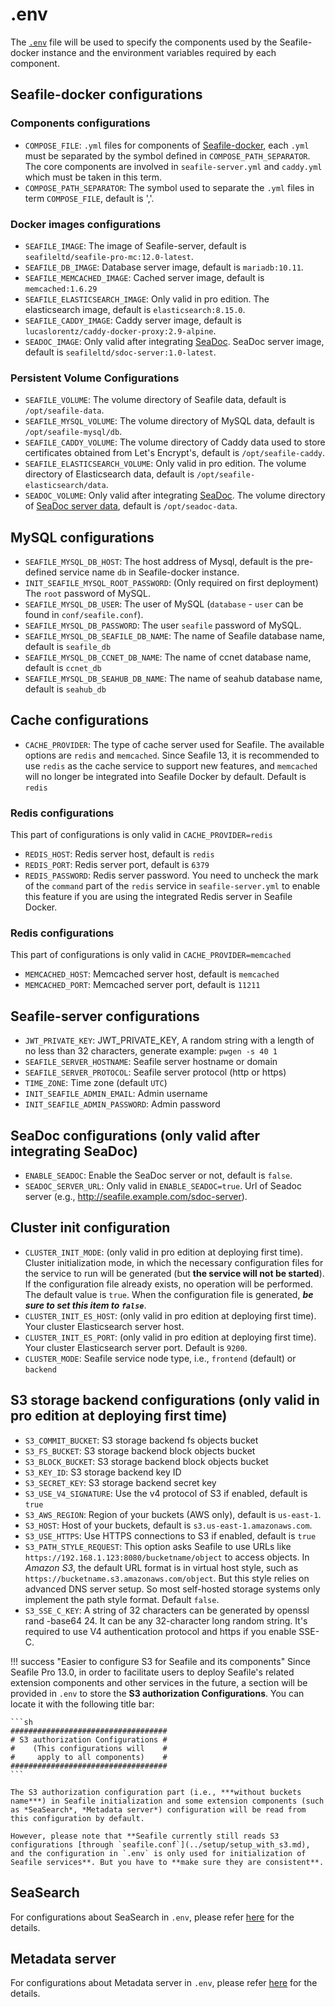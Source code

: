 # .env

The [`.env`](../repo/docker/pro/env) file will be used to specify the components used by the Seafile-docker instance and the environment variables required by each component.

## Seafile-docker configurations

### Components configurations

- `COMPOSE_FILE`: `.yml` files for components of [Seafile-docker](../setup/overview.md), each `.yml` must be separated by the symbol defined in `COMPOSE_PATH_SEPARATOR`. The core components are involved in `seafile-server.yml` and `caddy.yml` which must be taken in this term.
- `COMPOSE_PATH_SEPARATOR`: The symbol used to separate the `.yml` files in term `COMPOSE_FILE`, default is ','.

### Docker images configurations

- `SEAFILE_IMAGE`: The image of Seafile-server, default is `seafileltd/seafile-pro-mc:12.0-latest`.
- `SEAFILE_DB_IMAGE`: Database server image, default is `mariadb:10.11`.
- `SEAFILE_MEMCACHED_IMAGE`: Cached server image, default is `memcached:1.6.29`
- `SEAFILE_ELASTICSEARCH_IMAGE`: Only valid in pro edition. The elasticsearch image, default is `elasticsearch:8.15.0`.
- `SEAFILE_CADDY_IMAGE`: Caddy server image, default is `lucaslorentz/caddy-docker-proxy:2.9-alpine`.
- `SEADOC_IMAGE`: Only valid after integrating [SeaDoc](../extension/setup_seadoc.md). SeaDoc server image, default is `seafileltd/sdoc-server:1.0-latest`.

### Persistent Volume Configurations

- `SEAFILE_VOLUME`: The volume directory of Seafile data, default is `/opt/seafile-data`.
- `SEAFILE_MYSQL_VOLUME`: The volume directory of MySQL data, default is `/opt/seafile-mysql/db`.
- `SEAFILE_CADDY_VOLUME`: The volume directory of Caddy data used to store certificates obtained from Let's Encrypt's, default is `/opt/seafile-caddy`.
- `SEAFILE_ELASTICSEARCH_VOLUME`: Only valid in pro edition. The volume directory of Elasticsearch data, default is `/opt/seafile-elasticsearch/data`.
- `SEADOC_VOLUME`: Only valid after integrating [SeaDoc](../extension/setup_seadoc.md). The volume directory of [SeaDoc server data](../extension/setup_seadoc.md#seadoc-directory-structure), default is `/opt/seadoc-data`.

## MySQL configurations

- `SEAFILE_MYSQL_DB_HOST`: The host address of Mysql, default is the pre-defined service name `db` in Seafile-docker instance.
- `INIT_SEAFILE_MYSQL_ROOT_PASSWORD`: (Only required on first deployment) The `root` password of MySQL. 
- `SEAFILE_MYSQL_DB_USER`: The user of MySQL (`database` - `user` can be found in `conf/seafile.conf`).
- `SEAFILE_MYSQL_DB_PASSWORD`: The user `seafile` password of MySQL.
- `SEAFILE_MYSQL_DB_SEAFILE_DB_NAME`: The name of Seafile database name, default is `seafile_db`
- `SEAFILE_MYSQL_DB_CCNET_DB_NAME`: The name of ccnet database name, default is `ccnet_db`
- `SEAFILE_MYSQL_DB_SEAHUB_DB_NAME`: The name of seahub database name, default is `seahub_db`

## Cache configurations
- `CACHE_PROVIDER`: The type of cache server used for Seafile. The available options are `redis` and `memcached`. Since Seafile 13, it is recommended to use `redis` as the cache service to support new features, and `memcached` will no longer be integrated into Seafile Docker by default. Default is `redis`

### Redis configurations
This part of configurations is only valid in `CACHE_PROVIDER=redis`
- `REDIS_HOST`: Redis server host, default is `redis`
- `REDIS_PORT`: Redis server port, default is `6379`
- `REDIS_PASSWORD`: Redis server password. You need to uncheck the mark of the `command` part of the `redis` service in `seafile-server.yml` to enable this feature if you are using the integrated Redis server in Seafile Docker.

### Redis configurations
This part of configurations is only valid in `CACHE_PROVIDER=memcached`
- `MEMCACHED_HOST`: Memcached server host, default is `memcached`
- `MEMCACHED_PORT`: Memcached server port, default is `11211`

## Seafile-server configurations

- `JWT_PRIVATE_KEY`: JWT_PRIVATE_KEY, A random string with a length of no less than 32 characters, generate example: `pwgen -s 40 1`
- `SEAFILE_SERVER_HOSTNAME`: Seafile server hostname or domain
- `SEAFILE_SERVER_PROTOCOL`: Seafile server protocol (http or https)
- `TIME_ZONE`: Time zone (default `UTC`)
- `INIT_SEAFILE_ADMIN_EMAIL`: Admin username
- `INIT_SEAFILE_ADMIN_PASSWORD`: Admin password

## SeaDoc configurations (only valid after integrating SeaDoc)

- `ENABLE_SEADOC`: Enable the SeaDoc server or not, default is `false`.
- `SEADOC_SERVER_URL`: Only valid in `ENABLE_SEADOC=true`. Url of Seadoc server (e.g., http://seafile.example.com/sdoc-server).

## Cluster init configuration 

- `CLUSTER_INIT_MODE`: (only valid in pro edition at deploying first time). Cluster initialization mode, in which the necessary configuration files for the service to run will be generated (but **the service will not be started**). If the configuration file already exists, no operation will be performed. The default value is `true`. When the configuration file is generated, ***be sure to set this item to `false`***.
- `CLUSTER_INIT_ES_HOST`: (only valid in pro edition at deploying first time). Your cluster Elasticsearch server host.
- `CLUSTER_INIT_ES_PORT`: (only valid in pro edition at deploying first time). Your cluster Elasticsearch server port. Default is `9200`.
- `CLUSTER_MODE`: Seafile service node type, i.e., `frontend` (default) or `backend`

## S3 storage backend configurations (only valid in pro edition at deploying first time)

- `S3_COMMIT_BUCKET`: S3 storage backend fs objects bucket
- `S3_FS_BUCKET`: S3 storage backend block objects bucket
- `S3_BLOCK_BUCKET`: S3 storage backend block objects bucket
- `S3_KEY_ID`: S3 storage backend key ID
- `S3_SECRET_KEY`: S3 storage backend secret key
- `S3_USE_V4_SIGNATURE`: Use the v4 protocol of S3 if enabled, default is `true`
- `S3_AWS_REGION`: Region of your buckets (AWS only), default is `us-east-1`.
- `S3_HOST`: Host of your buckets, default is `s3.us-east-1.amazonaws.com`.
- `S3_USE_HTTPS`: Use HTTPS connections to S3 if enabled, default is `true`
- `S3_PATH_STYLE_REQUEST`: This option asks Seafile to use URLs like `https://192.168.1.123:8080/bucketname/object` to access objects. In *Amazon S3*, the default URL format is in virtual host style, such as `https://bucketname.s3.amazonaws.com/object`. But this style relies on advanced DNS server setup. So most self-hosted storage systems only implement the path style format. Default `false`.
- `S3_SSE_C_KEY`: A string of 32 characters can be generated by openssl rand -base64 24. It can be any 32-character long random string. It's required to use V4 authentication protocol and https if you enable SSE-C.

!!! success "Easier to configure S3 for Seafile and its components"
    Since Seafile Pro 13.0, in order to facilitate users to deploy Seafile's related extension components and other services in the future, a section will be provided in `.env` to store the **S3 authorization Configurations**. You can locate it with the following title bar:
    
    ```sh
    ###################################
    # S3 authorization Configurations #
    #    (This configurations will    #
    #     apply to all components)    #
    ###################################
    ```
    
    The S3 authorization configuration part (i.e., ***without buckets name***) in Seafile initialization and some extension components (such as *SeaSearch*, *Metadata server*) configuration will be read from this configuration by default. 
    
    However, please note that **Seafile currently still reads S3 configurations [through `seafile.conf`](../setup/setup_with_s3.md), and the configuration in `.env` is only used for initialization of Seafile services**. But you have to **make sure they are consistent**.

## SeaSearch

For configurations about SeaSearch in `.env`, please refer [here](https://seasearch-manual.seafile.com/config/) for the details.

## Metadata server

For configurations about Metadata server in `.env`, please refer [here](../extension/metadata-server.md#list-of-environment-variables-of-metadata-server) for the details.
